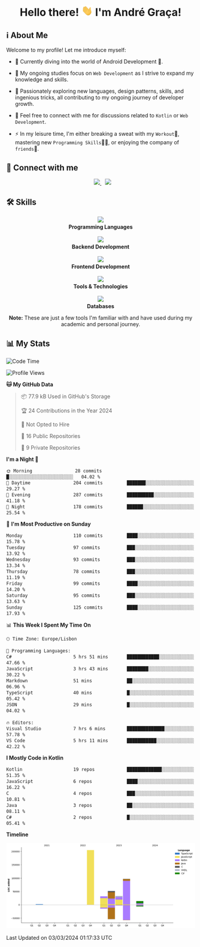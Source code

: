 <h1 align="center">Hello there! <img src="https://raw.githubusercontent.com/ABSphreak/ABSphreak/master/gifs/Hi.gif" width="30"> I'm André Graça!</h1>

## ℹ️ About Me

Welcome to my profile! Let me introduce myself:

- 🔭 Currently diving into the world of Android Development 📱.

- 🌱 My ongoing studies focus on `Web Development` as I strive to expand my knowledge and skills.
 
- 🚀 Passionately exploring new languages, design patterns, skills, and ingenious tricks, all contributing to my ongoing journey of developer growth.

- 💬 Feel free to connect with me for discussions related to `Kotlin` or `Web Development`.

- ⚡ In my leisure time, I'm either breaking a sweat with my `Workout`💪, mastering new `Programming Skills`👨‍💻, or enjoying the company of `friends`👥.

## 🤝 Connect with me

<p align="center">
  <a style="margin-left: 10px;" target="_blank" href="mailto:sindrome.gracinha@gmail.com">
    <img width="50px" src="https://play-lh.googleusercontent.com/KSuaRLiI_FlDP8cM4MzJ23ml3og5Hxb9AapaGTMZ2GgR103mvJ3AAnoOFz1yheeQBBI">
  </a>
  <a style="margin-left: 10px;" target="_blank" href="https://twitter.com/Andre_Graca3">
    <img src="https://skillicons.dev/icons?i=twitter">
  </a>
</p>

## 🛠️ Skills

<div align="center">
  <p align="center">
    <img src="https://skillicons.dev/icons?i=kotlin,java,js,ts,python,c&perline=6" /><br/>
    <b>Programming Languages</b><br/><br/>
    <img src="https://skillicons.dev/icons?i=spring,nodejs,express&perline=5" /><br/>
    <b>Backend Development</b><br/><br/>
    <img src="https://skillicons.dev/icons?i=react,nextjs,html,css,bootstrap,tailwind&perline=6" /><br/>
    <b>Frontend Development</b><br/><br/>
    <img src="https://skillicons.dev/icons?i=docker,linux,bash,git,github,androidstudio,jenkins,postman&perline=9" /><br/>
    <b>Tools & Technologies</b><br/><br/>
    <img src="https://skillicons.dev/icons?i=postgres,mongodb&perline=2" /><br/>
    <b>Databases</b>
  </p> 
  <p align="center"><b>Note:</b> These are just a few tools I'm familiar with and have used during my academic and personal journey.</p>
</div>

## 📊 My Stats

<!--START_SECTION:waka-->
![Code Time](http://img.shields.io/badge/Code%20Time-710%20hrs%208%20mins-blue)

![Profile Views](http://img.shields.io/badge/Profile%20Views-6-blue)

**🐱 My GitHub Data** 

> 📦 77.9 kB Used in GitHub's Storage 
 > 
> 🏆 24 Contributions in the Year 2024
 > 
> 🚫 Not Opted to Hire
 > 
> 📜 16 Public Repositories 
 > 
> 🔑 9 Private Repositories 
 > 
**I'm a Night 🦉** 

```text
🌞 Morning                28 commits          █░░░░░░░░░░░░░░░░░░░░░░░░   04.02 % 
🌆 Daytime                204 commits         ███████░░░░░░░░░░░░░░░░░░   29.27 % 
🌃 Evening                287 commits         ██████████░░░░░░░░░░░░░░░   41.18 % 
🌙 Night                  178 commits         ██████░░░░░░░░░░░░░░░░░░░   25.54 % 
```
📅 **I'm Most Productive on Sunday** 

```text
Monday                   110 commits         ████░░░░░░░░░░░░░░░░░░░░░   15.78 % 
Tuesday                  97 commits          ███░░░░░░░░░░░░░░░░░░░░░░   13.92 % 
Wednesday                93 commits          ███░░░░░░░░░░░░░░░░░░░░░░   13.34 % 
Thursday                 78 commits          ███░░░░░░░░░░░░░░░░░░░░░░   11.19 % 
Friday                   99 commits          ████░░░░░░░░░░░░░░░░░░░░░   14.20 % 
Saturday                 95 commits          ███░░░░░░░░░░░░░░░░░░░░░░   13.63 % 
Sunday                   125 commits         ████░░░░░░░░░░░░░░░░░░░░░   17.93 % 
```


📊 **This Week I Spent My Time On** 

```text
🕑︎ Time Zone: Europe/Lisbon

💬 Programming Languages: 
C#                       5 hrs 51 mins       ████████████░░░░░░░░░░░░░   47.66 % 
JavaScript               3 hrs 43 mins       ████████░░░░░░░░░░░░░░░░░   30.22 % 
Markdown                 51 mins             ██░░░░░░░░░░░░░░░░░░░░░░░   06.96 % 
TypeScript               40 mins             █░░░░░░░░░░░░░░░░░░░░░░░░   05.42 % 
JSON                     29 mins             █░░░░░░░░░░░░░░░░░░░░░░░░   04.02 % 

🔥 Editors: 
Visual Studio            7 hrs 6 mins        ██████████████░░░░░░░░░░░   57.78 % 
VS Code                  5 hrs 11 mins       ███████████░░░░░░░░░░░░░░   42.22 % 
```

**I Mostly Code in Kotlin** 

```text
Kotlin                   19 repos            █████████████░░░░░░░░░░░░   51.35 % 
JavaScript               6 repos             ████░░░░░░░░░░░░░░░░░░░░░   16.22 % 
C                        4 repos             ███░░░░░░░░░░░░░░░░░░░░░░   10.81 % 
Java                     3 repos             ██░░░░░░░░░░░░░░░░░░░░░░░   08.11 % 
C#                       2 repos             █░░░░░░░░░░░░░░░░░░░░░░░░   05.41 % 
```



**Timeline**

![Lines of Code chart](https://raw.githubusercontent.com/AndreGraca3/AndreGraca3/main/assets/bar_graph.png)


 Last Updated on 03/03/2024 01:17:33 UTC
<!--END_SECTION:waka-->
